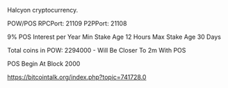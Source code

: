 Halcyon cryptocurrency.

POW/POS
RPCPort: 21109
P2PPort: 21108

9% POS Interest per Year
Min Stake Age 12 Hours
Max Stake Age 30 Days

Total coins in POW: 2294000 - Will Be Closer To 2m With POS

POS Begin At Block 2000


https://bitcointalk.org/index.php?topic=741728.0
